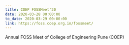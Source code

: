 ```yaml
---
title: COEP FOSSMeet'20
date: 2020-03-28 00:00:00
to_date: 2020-03-29 00:00:00
link: https://foss.coep.org.in/fossmeet/
---
```


Annual FOSS Meet of College of Engineering Pune (COEP)

